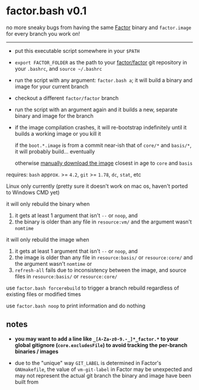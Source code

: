 # factor.bash v0.1

no more sneaky bugs from having the same [Factor](https://github.com/factor/factor) binary and `factor.image` for every branch you work on!

---

* put this executable script somewhere in your `$PATH`

* `export FACTOR_FOLDER` as the path to your [factor/factor](https://github.com/factor/factor) git repository in your `.bashrc`, and `source ~/.bashrc`

* run the script with any argument: `factor.bash a`; it will build a binary and image for your current branch

* checkout a different `factor/factor` branch

* run the script with an argument again and it builds a new, separate binary and image for the branch

* if the image compilation crashes, it will re-bootstrap indefinitely until it builds a working image or you kill it

  if the `boot.*.image` is from a commit near-ish that of `core/*` and `basis/*`, it will probably build... eventually

  otherwise [manually download the image](https://downloads.factorcode.org/images/build) closest in age to `core` and `basis`

requires: `bash` approx. >= `4.2`, `git` >= `1.78`, `dc`, `stat`, etc

Linux only currently (pretty sure it doesn't work on mac os, haven't ported to Windows CMD yet)

it will only rebuild the binary when

1. it gets at least 1 argument that isn't `--` or `noop`, and
2. the binary is older than any file in `resource:vm/` and the argument wasn't `nomtime`

it will only rebuild the image when

1. it gets at least 1 argument that isn't `--` or `noop`, and
2. the image is older than any file in `resource:basis/` or `resource:core/` and the argument wasn't `nomtime` or
3. `refresh-all` fails due to inconsistency between the image, and source files in `resource:basis/` or `resource:core/`

use `factor.bash forcerebuild` to trigger a branch rebuild regardless of existing files or modified times

use `factor.bash noop` to print information and do nothing

## notes

* **you may want to add a line like `_[A-Za-z0-9.-_]*_factor.*` to your global gitignore (`core.excludesFile`) to avoid tracking the per-branch binaries / images**

* due to the "unique" way `GIT_LABEL` is determined in Factor's `GNUmakefile`, the value of `vm-git-label` in Factor may be unexpected and may not represent the actual git branch the binary and image have been built from
